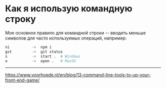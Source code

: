 # Как я использую командную строку

Мое основное правило для командной строки -- вводить меньше символов для часто используемых операций, например:
```bash
ni          ->  npm i
gst         ->  git status
s           ->  start .  # Windows
o           ->  open .   # MacOS
```

---

https://www.voorhoede.nl/en/blog/13-command-line-tools-to-up-your-front-end-game/